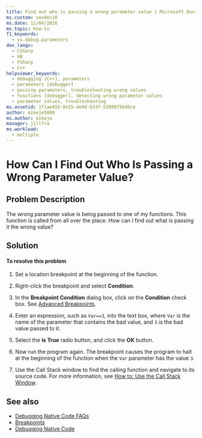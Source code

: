 ```yaml
---
title: Find out who is passing a wrong parameter value | Microsoft Docs
ms.custom: seodec18
ms.date: 11/04/2016
ms.topic: how-to
f1_keywords: 
  - vs.debug.parameters
dev_langs: 
  - CSharp
  - VB
  - FSharp
  - C++
helpviewer_keywords: 
  - debugging [C++], parameters
  - parameters [debugger]
  - passing parameters, troubleshooting wrong values
  - functions [debugger], detecting wrong parameter values
  - parameter values, troubleshooting
ms.assetid: 1f1ae455-0e25-4e9d-b33f-53908f5bd6ce
author: mikejo5000
ms.author: mikejo
manager: jillfra
ms.workload: 
  - multiple
---
```

# How Can I Find Out Who Is Passing a Wrong Parameter Value?
## Problem Description
 The wrong parameter value is being passed to one of my functions. This function is called from all over the place. How can I find out what is passing it the wrong value?

## Solution

#### To resolve this problem

1. Set a location breakpoint at the beginning of the function.

2. Right-click the breakpoint and select **Condition**.

3. In the **Breakpoint Condition** dialog box, click on the **Condition** check box. See [Advanced Breakpoints](../debugger/using-breakpoints.md#BKMK_Specify_a_breakpoint_condition_using_a_code_expression).

4. Enter an expression, such as `Var==3`, into the text box, where `Var` is the name of the parameter that contains the bad value, and `3` is the bad value passed to it.

5. Select the **is True** radio button, and click the **OK** button.

6. Now run the program again. The breakpoint causes the program to halt at the beginning of the function when the `Var` parameter has the value `3`.

7. Use the Call Stack window to find the calling function and navigate to its source code. For more information, see [How to: Use the Call Stack Window](../debugger/how-to-use-the-call-stack-window.md).

## See also
- [Debugging Native Code FAQs](../debugger/debugging-native-code-faqs.md)
- [Breakpoints](/previous-versions/ktf38f66(v=vs.100))
- [Debugging Native Code](../debugger/debugging-native-code.md)